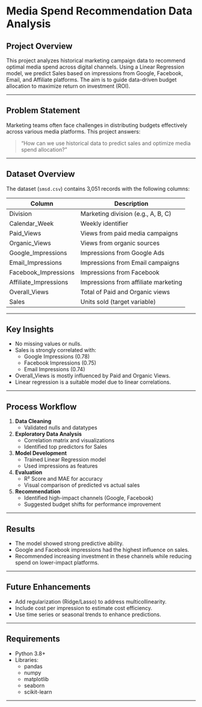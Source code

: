 #  Media Spend Recommendation Data Analysis

##  Project Overview

This project analyzes historical marketing campaign data to recommend optimal media spend across digital channels. Using a Linear Regression model, we predict Sales based on impressions from Google, Facebook, Email, and Affiliate platforms. The aim is to guide data-driven budget allocation to maximize return on investment (ROI).

---

##  Problem Statement

Marketing teams often face challenges in distributing budgets effectively across various media platforms. This project answers:
> “How can we use historical data to predict sales and optimize media spend allocation?”

---

##  Dataset Overview

The dataset (`smsd.csv`) contains 3,051 records with the following columns:

| Column                  | Description                                 |
|------------------------|---------------------------------------------|
| Division               | Marketing division (e.g., A, B, C)          |
| Calendar_Week          | Weekly identifier                           |
| Paid_Views             | Views from paid media campaigns             |
| Organic_Views          | Views from organic sources                  |
| Google_Impressions     | Impressions from Google Ads                 |
| Email_Impressions      | Impressions from Email campaigns            |
| Facebook_Impressions   | Impressions from Facebook                   |
| Affiliate_Impressions  | Impressions from affiliate marketing        |
| Overall_Views          | Total of Paid and Organic views             |
| Sales                  | Units sold (target variable)                |

---

##  Key Insights

- No missing values or nulls.
- Sales is strongly correlated with:
  - Google Impressions (0.78)
  - Facebook Impressions (0.75)
  - Email Impressions (0.74)
- Overall_Views is mostly influenced by Paid and Organic Views.
- Linear regression is a suitable model due to linear correlations.

---

##  Process Workflow

1. **Data Cleaning**
   - Validated nulls and datatypes
2. **Exploratory Data Analysis**
   - Correlation matrix and visualizations
   - Identified top predictors for Sales
3. **Model Development**
   - Trained Linear Regression model
   - Used impressions as features
4. **Evaluation**
   - R² Score and MAE for accuracy
   - Visual comparison of predicted vs actual sales
5. **Recommendation**
   - Identified high-impact channels (Google, Facebook)
   - Suggested budget shifts for performance improvement

---

##  Results

- The model showed strong predictive ability.
- Google and Facebook impressions had the highest influence on sales.
- Recommended increasing investment in these channels while reducing spend on lower-impact platforms.

---

##  Future Enhancements

- Add regularization (Ridge/Lasso) to address multicollinearity.
- Include cost per impression to estimate cost efficiency.
- Use time series or seasonal trends to enhance predictions.

---

##  Requirements

- Python 3.8+
- Libraries:
  - pandas
  - numpy
  - matplotlib
  - seaborn
  - scikit-learn

---
